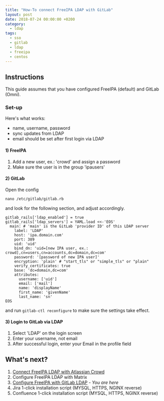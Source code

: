 ```yaml
---
title: "How-To connect FreeIPA LDAP with GitLab"
layout: post
date: 2018-07-24 00:00:00 +0200
category:
  - ldap
tags:
  - sso
  - gitlab
  - ldap
  - freeipa
  - centos
---
```


## Instructions

This guide assumes that you have configured FreeIPA (default) and GitLab (Omni).

### Set-up

Here's what works:

- name, username, password
- sync updates from LDAP
- email should be set after first login via LDAP

#### 1) FreeIPA

1. Add a new user, ex.: 'crowd' and assign a password
2. Make sure the user is in the group 'ipausers'

#### 2) GitLab

Open the config

`nano /etc/gitlab/gitlab.rb`

and look for the following section, and adjust accordingly.

    gitlab_rails['ldap_enabled'] = true
    gitlab_rails['ldap_servers'] = YAML.load <<-'EOS'
      main: # 'main' is the GitLab 'provider ID' of this LDAP server
        label: 'LDAP'
        host: 'ipa.domain.com'
        port: 389
        uid: 'uid'
        bind_dn: 'uid=[new IPA user, ex.: crowd],cn=users,cn=accounts,dc=domain,dc=com'
        password: '[password of new IPA user]'
        encryption: 'plain' # "start_tls" or "simple_tls" or "plain"
        verify_certificates: true
        base: 'dc=domain,dc=com'
        attributes:
          username: ['uid']
          email: ['mail']
          name: 'displayName'
          first_name: 'givenName'
          last_name: 'sn'
    EOS

and run `gitlab-ctl reconfigure` to make sure the settings take effect.

#### 3) Login to GitLab via LDAP

1. Select 'LDAP' on the login screen
2. Enter your username, not email
3. After successful login, enter your Email in the profile field

## What's next?

1. [Connect FreeIPA LDAP with Atlassian Crowd](/dev/connect-freeipa-ldap-with-atlassian-crowd/)
2. Configure FreeIPA LDAP with Matrix
3. [Configure FreeIPA with GitLab LDAP](/dev/connect-freeipa-ldap-with-gitlab/) *- You are here*
4. Jira 1-click installation script (MYSQL, HTTPS, NGINX reverse)
5. Confluence 1-click installation script (MYSQL, HTTPS, NGINX reverse)
